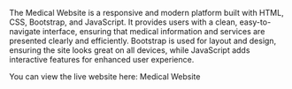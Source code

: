 The Medical Website is a responsive and modern platform built with HTML, CSS, Bootstrap, and JavaScript. It provides users with a clean, easy-to-navigate interface, ensuring that medical information and services are presented clearly and efficiently. Bootstrap is used for layout and design, ensuring the site looks great on all devices, while JavaScript adds interactive features for enhanced user experience.

You can view the live website here: Medical Website

